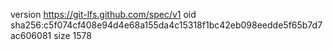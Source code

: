 version https://git-lfs.github.com/spec/v1
oid sha256:c5f074cf408e94d4e68a155da4c15318f1bc42eb098eedde5f65b7d7ac606081
size 1578
